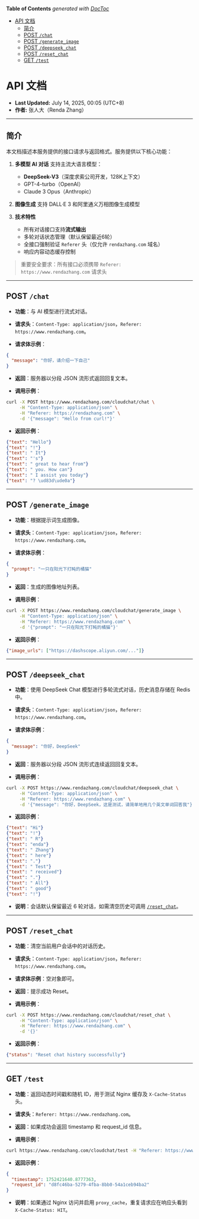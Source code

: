<!-- START doctoc generated TOC please keep comment here to allow auto update -->
<!-- DON'T EDIT THIS SECTION, INSTEAD RE-RUN doctoc TO UPDATE -->
**Table of Contents**  *generated with [DocToc](https://github.com/thlorenz/doctoc)*

- [API 文档](#api-%E6%96%87%E6%A1%A3)
  - [简介](#%E7%AE%80%E4%BB%8B)
  - [POST `/chat`](#post-chat)
  - [POST `/generate_image`](#post-generate_image)
  - [POST `/deepseek_chat`](#post-deepseek_chat)
  - [POST `/reset_chat`](#post-reset_chat)
  - [GET `/test`](#get-test)

<!-- END doctoc generated TOC please keep comment here to allow auto update -->

# API 文档

* **Last Updated:** July 14, 2025, 00:05 (UTC+8)
* **作者:** 张人大（Renda Zhang）

---

## 简介

本文档描述本服务提供的接口请求与返回格式。服务提供以下核心功能：

1. **多模型 AI 对话**
   支持主流大语言模型：
   - **DeepSeek-V3**（深度求索公司开发，128K上下文）
   - GPT-4-turbo（OpenAI）
   - Claude 3 Opus（Anthropic）

2. **图像生成**
   支持 DALL·E 3 和阿里通义万相图像生成模型

3. **技术特性**
   - 所有对话接口支持**流式输出**
   - 多轮对话状态管理（默认保留最近6轮）
   - 全接口强制验证 `Referer` 头（仅允许 `rendazhang.com` 域名）
   - 响应内容动态缓存控制

> 重要安全要求：所有接口必须携带 `Referer: https://www.rendazhang.com` 请求头

---

## POST `/chat`

- **功能**：与 AI 模型进行流式对话。

- **请求头**：`Content-Type: application/json`，`Referer: https://www.rendazhang.com`。

- **请求体示例**：

```json
{
  "message": "你好，请介绍一下自己"
}
```

- **返回**：服务器以分段 JSON 流形式返回回复文本。

- **调用示例**：

```bash
curl -X POST https://www.rendazhang.com/cloudchat/chat \
     -H "Content-Type: application/json" \
     -H "Referer: https://rendazhang.com" \
     -d '{"message": "Hello from curl!"}'
```

- **返回示例**：

```json
{"text": "Hello"}
{"text": "!"}
{"text": " It"}
{"text": "'s"}
{"text": " great to hear from"}
{"text": " you. How can"}
{"text": " I assist you today"}
{"text": "? \ud83d\ude0a"}
```

---

## POST `/generate_image`

- **功能**：根据提示词生成图像。

- **请求头**：`Content-Type: application/json`，`Referer: https://www.rendazhang.com`。

- **请求体示例**：

```json
{
  "prompt": "一只在阳光下打盹的橘猫"
}
```

- **返回**：生成的图像地址列表。

- **调用示例**：

```bash
curl -X POST https://www.rendazhang.com/cloudchat/generate_image \
     -H "Content-Type: application/json" \
     -H "Referer: https://www.rendazhang.com" \
     -d '{"prompt": "一只在阳光下打盹的橘猫"}'
```

- **返回示例**：

```json
{"image_urls": ["https://dashscope.aliyun.com/..."]}
```

---

## POST `/deepseek_chat`

- **功能**：使用 DeepSeek Chat 模型进行多轮流式对话，历史消息存储在 Redis 中。

- **请求头**：`Content-Type: application/json`，`Referer: https://www.rendazhang.com`。

- **请求体示例**：

```json
{
  "message": "你好，DeepSeek"
}
```

- **返回**：服务器以分段 JSON 流形式连续返回回复文本。

- **调用示例**：

```bash
curl -X POST https://www.rendazhang.com/cloudchat/deepseek_chat \
     -H "Content-Type: application/json" \
     -H "Referer: https://www.rendazhang.com" \
     -d '{"message": "你好，DeepSeek，这是测试，请简单地用几个英文单词回答我"}'
```

- **返回示例**：

```json
{"text": "Hi"}
{"text": "!"}
{"text": " R"}
{"text": "enda"}
{"text": " Zhang"}
{"text": " here"}
{"text": "."}
{"text": " Test"}
{"text": " received"}
{"text": "."}
{"text": " All"}
{"text": " good"}
{"text": "!"}
```

- **说明**：会话默认保留最近 6 轮对话，如需清空历史可调用 [`/reset_chat`](#post-reset_chat)。

---

## POST `/reset_chat`

- **功能**：清空当前用户会话中的对话历史。

- **请求头**：`Content-Type: application/json`，`Referer: https://www.rendazhang.com`。

- **请求体示例**：空对象即可。

- **返回**：提示成功 Reset。

- **调用示例**：

```bash
curl -X POST https://www.rendazhang.com/cloudchat/reset_chat \
     -H "Content-Type: application/json" \
     -H "Referer: https://www.rendazhang.com" \
     -d '{}'
```

- **返回示例**：

```json
{"status": "Reset chat history successfully"}
```

---

## GET `/test`

- **功能**：返回动态时间戳和随机 ID，用于测试 Nginx 缓存及 `X-Cache-Status` 头。

- **请求头**：`Referer: https://www.rendazhang.com`。

- **返回**：如果成功会返回 timestamp 和 request_id 信息。

- **调用示例**：

```bash
curl https://www.rendazhang.com/cloudchat/test -H "Referer: https://www.rendazhang.com"
```

- **返回示例**：

```json
{
  "timestamp": 1752421640.8777363,
  "request_id": "d8fc46ba-5279-4fba-8bb0-54a1ceb94ba2"
}
```

- **说明**：如果通过 Nginx 访问并启用 `proxy_cache`，重复请求应在响应头看到 `X-Cache-Status: HIT`。

